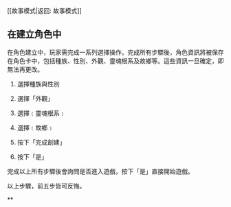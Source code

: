[[故事模式|返回: 故事模式]]

## 在建立角色中
在角色建立中，玩家需完成一系列選擇操作。完成所有步驟後，角色資訊將被保存在角色卡中，包括種族、性別、外觀、靈魂根系及故鄉等。這些資訊一旦確定，即無法再更改。

1.  選擇種族與性別
    
2.  選擇「外觀」
    
3.  選擇﹝靈魂根系﹞
    
4.  選擇﹝故鄉﹞
    
5.  按下「完成創建」
    
6.  按下「是」
    

完成以上所有步驟後會詢問是否進入遊戲，按下「是」直接開始遊戲。

以上步驟，前五步皆可反悔。

**